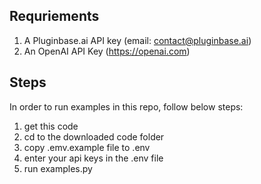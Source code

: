 ## Requriements

1. A Pluginbase.ai API key (email: contact@pluginbase.ai)
2. An OpenAI API Key (https://openai.com)

## Steps
In order to run examples in this repo, follow below steps:

1. get this code
2. cd to the downloaded code folder
3. copy .emv.example file to .env
4. enter your api keys in the .env file
5. run examples.py
